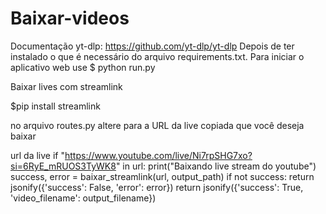 # Baixar-videos

Documentação yt-dlp: https://github.com/yt-dlp/yt-dlp
Depois de ter instalado o que é necessário do arquivo requirements.txt. Para iniciar o aplicativo web use $ python run.py

Baixar lives com streamlink

$pip install streamlink

no arquivo routes.py altere para a URL da live copiada que você deseja baixar

url da live
    if "https://www.youtube.com/live/Ni7rpSHG7xo?si=6RyE_mRUOS3TyWK8" in url:
        print("Baixando live stream do youtube")
        success, error = baixar_streamlink(url, output_path)
        if not success:
            return jsonify({'success': False, 'error': error})
        return jsonify({'success': True, 'video_filename': output_filename})

